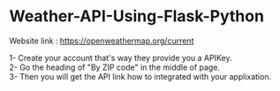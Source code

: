 # Weather-API-Using-Flask-Python
Website link : https://openweathermap.org/current

1- Create your account that's way they provide you a APIKey.<br>
2- Go the heading of "By ZIP code" in the middle of page.<br>
3- Then you will get the API link how to integrated with your applixation.
